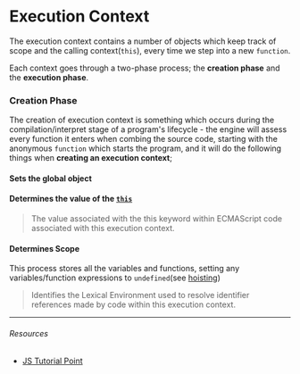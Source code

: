 # Execution Context

The execution context contains a number of objects which keep track of scope and the calling context(`this`), every time we step into a new `function`.

Each context goes through a two-phase process; the **creation phase** and the **execution phase**.

### Creation Phase

The creation of execution context is something which occurs during the compilation/interpret stage of a program's lifecycle - the engine will assess every function it enters when combing the source code, starting with the anonymous `function` which starts the program, and it will do the following things when **creating an execution context**;

#### Sets the global object

#### Determines the value of the [`this`](../../this/)

> The value associated with the this keyword within ECMAScript code associated with this execution context.

#### Determines Scope

This process stores all the variables and functions, setting any variables/function expressions to `undefined`(see [hoisting](../../scope/hoisting))

> Identifies the Lexical Environment used to resolve identifier references made by code within this execution context.

---

###### Resources

- [JS Tutorial Point](https://www.javascripttutorial.net/javascript-execution-context/)
